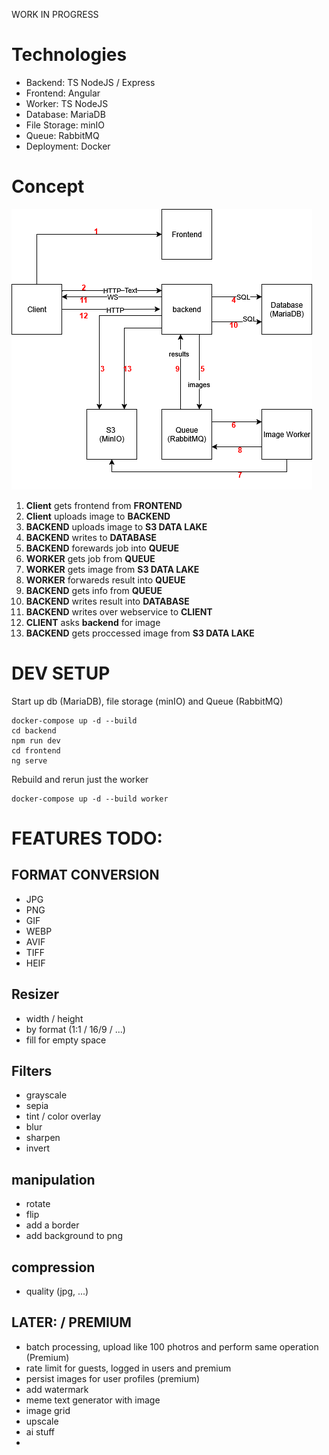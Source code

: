 WORK IN PROGRESS

# Technologies

- Backend: TS NodeJS / Express
- Frontend: Angular
- Worker: TS NodeJS
- Database: MariaDB
- File Storage: minIO
- Queue: RabbitMQ
- Deployment: Docker

# Concept

![Concept Image](./.img/concept.png)

1. **Client** gets frontend from **FRONTEND**
2. **Client** uploads image to **BACKEND**
3. **BACKEND** uploads image to **S3 DATA LAKE**
4. **BACKEND** writes to **DATABASE**
5. **BACKEND** forewards job into **QUEUE**
6. **WORKER** gets job from **QUEUE**
7. **WORKER** gets image from **S3 DATA LAKE**
8. **WORKER** forwareds result into **QUEUE**
9. **BACKEND** gets info from **QUEUE**
10. **BACKEND** writes result into **DATABASE**
11. **BACKEND** writes over webservice to **CLIENT**
12. **CLIENT** asks **backend** for image
13. **BACKEND** gets proccessed image from **S3 DATA LAKE**

# DEV SETUP

Start up db (MariaDB), file storage (minIO) and Queue (RabbitMQ)

```shell
docker-compose up -d --build
cd backend
npm run dev
cd frontend
ng serve
```

Rebuild and rerun just the worker

```shell
docker-compose up -d --build worker
```

# FEATURES TODO:

## FORMAT CONVERSION

- JPG
- PNG
- GIF
- WEBP
- AVIF
- TIFF
- HEIF

## Resizer

- width / height
- by format (1:1 / 16/9 / ...)
- fill for empty space

## Filters

- grayscale
- sepia
- tint / color overlay
- blur
- sharpen
- invert

## manipulation

- rotate
- flip
- add a border
- add background to png

## compression

- quality (jpg, ...)

## LATER: / PREMIUM

- batch processing, upload like 100 photros and perform same operation (Premium)
- rate limit for guests, logged in users and premium
- persist images for user profiles (premium)
- add watermark
- meme text generator with image
- image grid
- upscale
- ai stuff
-
